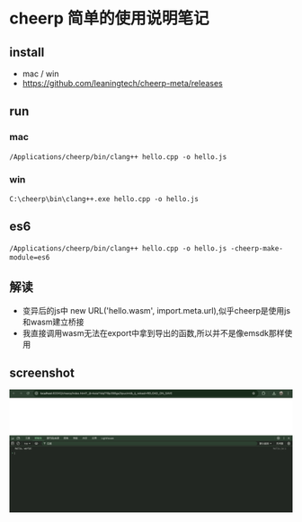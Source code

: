 # cheerp 简单的使用说明笔记


## install
- mac / win
- https://github.com/leaningtech/cheerp-meta/releases

## run

### mac
```shell
/Applications/cheerp/bin/clang++ hello.cpp -o hello.js
```

### win
```shell
C:\cheerp\bin\clang++.exe hello.cpp -o hello.js
```

## es6
```shell
/Applications/cheerp/bin/clang++ hello.cpp -o hello.js -cheerp-make-module=es6
```

## 解读
- 变异后的js中 new URL('hello.wasm', import.meta.url),似乎cheerp是使用js和wasm建立桥接
- 我直接调用wasm无法在export中拿到导出的函数,所以并不是像emsdk那样使用


## screenshot
![screenshot](./img.png)
